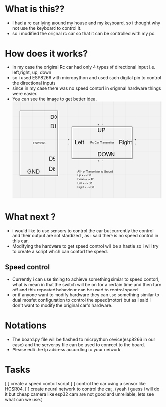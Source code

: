 # What is this??
- I had a rc car lying around my house and my keyboard, so i thought why not use the keyboard to control it.
- so i modified the orignal rc car so that it can be controlled with my pc.


# How does it works?
- In my case the original Rc car had only 4 types of directional input i.e. left,right, up, down
- so i used ESP8266 with micropython and used each digital pin to control the directional inputs
- since in my case there was no speed contorl  in orignnal hardware things were easier. 
- You can see the image to get better idea.
![alt text](<image/circuit.png>)


# What next ?
- i would like to use sensors to control the car but currently the control and their output are not stardized , as i said there is no speed control in this car.
- Modifying the hardware to get speed control will be a hastle so i will try to create a script which can contorl the speed.
## Speed control
- Currently i can use timing to achieve something simiar to speed contorl, what is mean in that the switch will be on for a certain time  and then turn off and this repeated behaviour can be used to control speed. 
- or if anyone want to  modify hardware they can use something similar to dual mosfet configuration to control the speed(motor) but as i said i don't want to modify the original car's hardware.


# Notations
- The board.py file will be flashed to micrpython device(esp8266 in our case) 
and the server.py file can be used to connect to the board.
- Please edit the ip address according to your network

# Tasks
[ ] create a speed contorl script
[ ] control the car using a sensor like HCSR04, 
[ ] create neural network to control the car,, (yeah i guess i will do it but cheap camera like esp32 cam are not good and unreliable, lets see what can we use.)